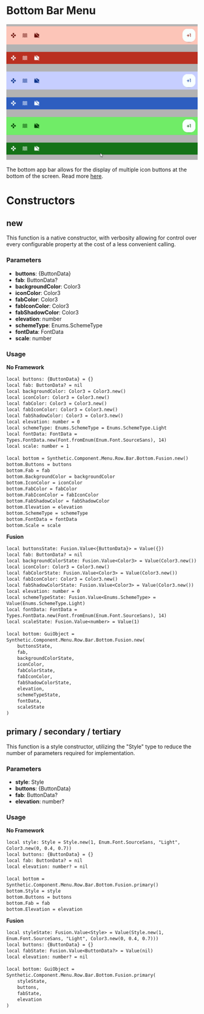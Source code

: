 # Bottom Bar Menu

![Preview](preview.gif)

The bottom app bar allows for the display of multiple icon buttons at the bottom of the screen. Read more [here](https://m3.material.io/components/bottom-app-bar/overview).
# Constructors


## new
This function is a native constructor, with verbosity allowing for control over every configurable property at the cost of a less convenient calling.

### Parameters
- **buttons**: {ButtonData}
- **fab**: ButtonData?
- **backgroundColor**: Color3
- **iconColor**: Color3
- **fabColor**: Color3
- **fabIconColor**: Color3
- **fabShadowColor**: Color3
- **elevation**: number
- **schemeType**: Enums.SchemeType
- **fontData**: FontData
- **scale**: number


### Usage

**No Framework**
```luau
local buttons: {ButtonData} = {}
local fab: ButtonData? = nil
local backgroundColor: Color3 = Color3.new()
local iconColor: Color3 = Color3.new()
local fabColor: Color3 = Color3.new()
local fabIconColor: Color3 = Color3.new()
local fabShadowColor: Color3 = Color3.new()
local elevation: number = 0
local schemeType: Enums.SchemeType = Enums.SchemeType.Light
local fontData: FontData = Types.FontData.new(Font.fromEnum(Enum.Font.SourceSans), 14)
local scale: number = 1

local bottom = Synthetic.Component.Menu.Row.Bar.Bottom.Fusion.new()
bottom.Buttons = buttons
bottom.Fab = fab
bottom.BackgroundColor = backgroundColor
bottom.IconColor = iconColor
bottom.FabColor = fabColor
bottom.FabIconColor = fabIconColor
bottom.FabShadowColor = fabShadowColor
bottom.Elevation = elevation
bottom.SchemeType = schemeType
bottom.FontData = fontData
bottom.Scale = scale
```

**Fusion**
```luau
local buttonsState: Fusion.Value<{ButtonData}> = Value({})
local fab: ButtonData? = nil
local backgroundColorState: Fusion.Value<Color3> = Value(Color3.new())
local iconColor: Color3 = Color3.new()
local fabColorState: Fusion.Value<Color3> = Value(Color3.new())
local fabIconColor: Color3 = Color3.new()
local fabShadowColorState: Fusion.Value<Color3> = Value(Color3.new())
local elevation: number = 0
local schemeTypeState: Fusion.Value<Enums.SchemeType> = Value(Enums.SchemeType.Light)
local fontData: FontData = Types.FontData.new(Font.fromEnum(Enum.Font.SourceSans), 14)
local scaleState: Fusion.Value<number> = Value(1)

local bottom: GuiObject = Synthetic.Component.Menu.Row.Bar.Bottom.Fusion.new(
	buttonsState,
	fab,
	backgroundColorState,
	iconColor,
	fabColorState,
	fabIconColor,
	fabShadowColorState,
	elevation,
	schemeTypeState,
	fontData,
	scaleState
)
```
## primary / secondary / tertiary
This function is a style constructor, utilizing the "Style" type to reduce the number of parameters required for implementation.

### Parameters
- **style**: Style
- **buttons**: {ButtonData}
- **fab**: ButtonData?
- **elevation**: number?


### Usage

**No Framework**
```luau
local style: Style = Style.new(1, Enum.Font.SourceSans, "Light", Color3.new(0, 0.4, 0.7))
local buttons: {ButtonData} = {}
local fab: ButtonData? = nil
local elevation: number? = nil

local bottom = Synthetic.Component.Menu.Row.Bar.Bottom.Fusion.primary()
bottom.Style = style
bottom.Buttons = buttons
bottom.Fab = fab
bottom.Elevation = elevation
```

**Fusion**
```luau
local styleState: Fusion.Value<Style> = Value(Style.new(1, Enum.Font.SourceSans, "Light", Color3.new(0, 0.4, 0.7)))
local buttons: {ButtonData} = {}
local fabState: Fusion.Value<ButtonData?> = Value(nil)
local elevation: number? = nil

local bottom: GuiObject = Synthetic.Component.Menu.Row.Bar.Bottom.Fusion.primary(
	styleState,
	buttons,
	fabState,
	elevation
)
```